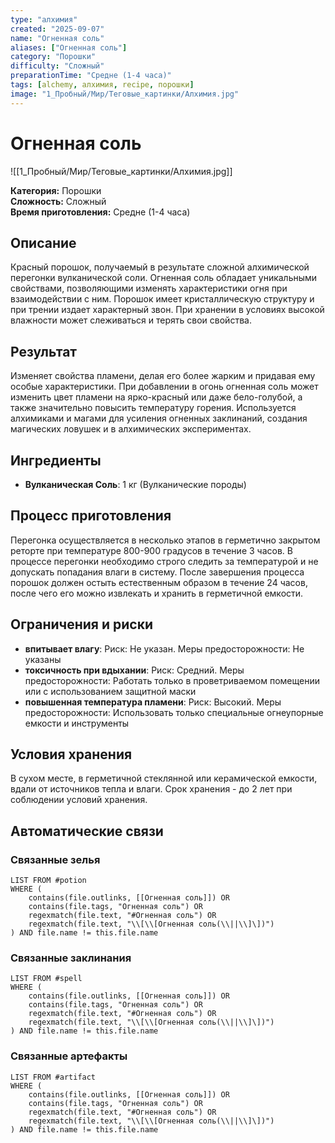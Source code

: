 ```yaml
---
type: "алхимия"
created: "2025-09-07"
name: "Огненная соль"
aliases: ["Огненная соль"]
category: "Порошки"
difficulty: "Сложный"
preparationTime: "Средне (1-4 часа)"
tags: [alchemy, алхимия, recipe, порошки]
image: "1_Пробный/Мир/Теговые_картинки/Алхимия.jpg"
---
```


# Огненная соль

![[1_Пробный/Мир/Теговые_картинки/Алхимия.jpg]]

**Категория:** Порошки  
**Сложность:** Сложный  
**Время приготовления:** Средне (1-4 часа)

## Описание
Красный порошок, получаемый в результате сложной алхимической перегонки вулканической соли. Огненная соль обладает уникальными свойствами, позволяющими изменять характеристики огня при взаимодействии с ним. Порошок имеет кристаллическую структуру и при трении издает характерный звон. При хранении в условиях высокой влажности может слеживаться и терять свои свойства.

## Результат
Изменяет свойства пламени, делая его более жарким и придавая ему особые характеристики. При добавлении в огонь огненная соль может изменить цвет пламени на ярко-красный или даже бело-голубой, а также значительно повысить температуру горения. Используется алхимиками и магами для усиления огненных заклинаний, создания магических ловушек и в алхимических экспериментах.

## Ингредиенты
- **Вулканическая Соль**: 1 кг (Вулканические породы)

## Процесс приготовления
Перегонка осуществляется в несколько этапов в герметично закрытом реторте при температуре 800-900 градусов в течение 3 часов. В процессе перегонки необходимо строго следить за температурой и не допускать попадания влаги в систему. После завершения процесса порошок должен остыть естественным образом в течение 24 часов, после чего его можно извлекать и хранить в герметичной емкости.

## Ограничения и риски
- **впитывает влагу**: Риск: Не указан. Меры предосторожности: Не указаны
- **токсичность при вдыхании**: Риск: Средний. Меры предосторожности: Работать только в проветриваемом помещении или с использованием защитной маски
- **повышенная температура пламени**: Риск: Высокий. Меры предосторожности: Использовать только специальные огнеупорные емкости и инструменты

## Условия хранения
В сухом месте, в герметичной стеклянной или керамической емкости, вдали от источников тепла и влаги. Срок хранения - до 2 лет при соблюдении условий хранения.

## Автоматические связи
### Связанные зелья
```dataview
LIST FROM #potion
WHERE (
    contains(file.outlinks, [[Огненная соль]]) OR
    contains(file.tags, "Огненная соль") OR
    regexmatch(file.text, "#Огненная соль") OR
    regexmatch(file.text, "\\[\\[Огненная соль(\\||\\]\])")
) AND file.name != this.file.name
```

### Связанные заклинания
```dataview
LIST FROM #spell
WHERE (
    contains(file.outlinks, [[Огненная соль]]) OR
    contains(file.tags, "Огненная соль") OR
    regexmatch(file.text, "#Огненная соль") OR
    regexmatch(file.text, "\\[\\[Огненная соль(\\||\\]\])")
) AND file.name != this.file.name
```

### Связанные артефакты
```dataview
LIST FROM #artifact
WHERE (
    contains(file.outlinks, [[Огненная соль]]) OR
    contains(file.tags, "Огненная соль") OR
    regexmatch(file.text, "#Огненная соль") OR
    regexmatch(file.text, "\\[\\[Огненная соль(\\||\\]\])")
) AND file.name != this.file.name
```